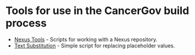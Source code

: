 # Tools for use in the CancerGov build process

* [Nexus Tools](nexus-tools/) - Scripts for working with a Nexus repository.
* [Text Substitution](text-substitution/) - Simple script for replacing placeholder values.